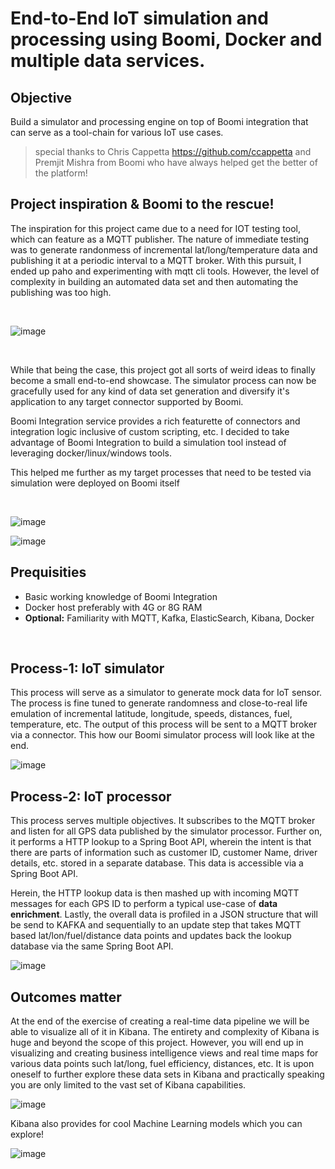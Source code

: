 # End-to-End IoT simulation and processing using Boomi, Docker and multiple data services.

## Objective

Build a simulator and processing engine on top of Boomi integration that can serve as a tool-chain for various IoT use cases. 

> special thanks to Chris Cappetta https://github.com/ccappetta and Premjit Mishra from Boomi who have always helped get the better of the platform!


## Project inspiration & Boomi to the rescue!

The inspiration for this project came due to a need for IOT testing tool, which can feature as a MQTT publisher. The nature of immediate testing was to generate randonmess of incremental lat/long/temperature data and publishing it at a periodic interval to a MQTT broker. With this pursuit, I ended up paho and experimenting with mqtt cli tools. However, the level of complexity in building an automated data set and then automating the publishing was too high. 

<br />

![image](https://user-images.githubusercontent.com/39495790/120280155-f8535c00-c2d4-11eb-9cbd-1463b19bef43.png)

<br />

While that being the case, this project got all sorts of weird ideas to finally become a small end-to-end showcase. The simulator process can now be gracefully used for any kind of data set generation and diversify it's application to any target connector supported by Boomi.

Boomi Integration service provides a rich featurette of connectors and integration logic inclusive of custom scripting, etc. I decided to take advantage of Boomi Integration to build a simulation tool instead of leveraging docker/linux/windows tools.

This helped me further as my target processes that need to be tested via simulation were deployed on Boomi itself

<br />

![image](https://user-images.githubusercontent.com/39495790/120336889-6ff2ac80-c310-11eb-8524-fac45c1a5465.png)

![image](https://user-images.githubusercontent.com/39495790/122862639-1134b780-d33f-11eb-978b-eae0c97ecb97.png)

## Prequisities
* Basic working knowledge of Boomi Integration
* Docker host preferably with 4G or 8G RAM
* **Optional:** Familiarity with MQTT, Kafka, ElasticSearch, Kibana, Docker

<br />

## Process-1: IoT simulator

This process will serve as a simulator to generate mock data for IoT sensor. The process is fine tuned to generate randomness and close-to-real life emulation of incremental latitude, longitude, speeds, distances, fuel, temperature, etc. The output of this process will be sent to a MQTT broker via a connector. This how our Boomi simulator process will look like at the end.

![image](https://user-images.githubusercontent.com/39495790/122855858-7b475f80-d333-11eb-9efc-7ba2bb0bb219.png)

## Process-2: IoT processor

This process serves multiple objectives. It subscribes to the MQTT broker and listen for all GPS data published by the simulator processor. Further on, it performs a HTTP lookup to a Spring Boot API, wherein the intent is that there are parts of information such as customer ID, customer Name, driver details, etc. stored in a separate database. This data is accessible via a Spring Boot API. 

Herein, the HTTP lookup data is then mashed up with incoming MQTT messages for each GPS ID to perform a typical use-case of **data enrichment**. Lastly, the overall data is profiled in a JSON structure that will be send to KAFKA and sequentially to an update step that takes MQTT based lat/lon/fuel/distance data points and updates back the lookup database via the same Spring Boot API.

![image](https://user-images.githubusercontent.com/39495790/122855343-bc8b3f80-d332-11eb-9ad1-9a8d04a2e372.png)

## Outcomes matter

At the end of the exercise of creating a real-time data pipeline we will be able to visualize all of it in Kibana. The entirety and complexity of Kibana is huge and beyond the scope of this project. However, you will end up in visualizing and creating business intelligence views and real time maps for various data points such lat/long, fuel efficiency, distances, etc. It is upon oneself to further explore these data sets in Kibana and practically speaking you are only limited to the vast set of Kibana capabilities. 

![image](https://user-images.githubusercontent.com/39495790/122866472-9e7b0a80-d345-11eb-9970-ea0d70c39aa1.png)

Kibana also provides for cool Machine Learning models which you can explore!

![image](https://user-images.githubusercontent.com/39495790/122866642-ec900e00-d345-11eb-9c25-5fc1a4739df8.png)
